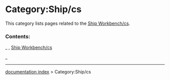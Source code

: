 # Category:Ship/cs
This category lists pages related to the [Ship Workbench/cs](Ship_Workbench/cs.md).

### Contents:

_ , [Ship Workbench/cs](Ship_Workbench/cs.md)

_

---
[documentation index](../README.md) > Category:Ship/cs
